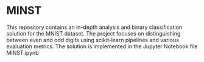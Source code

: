 # MINST
This repository contains an in-depth analysis and binary classification solution for the MNIST dataset. The project focuses on distinguishing between even and odd digits using scikit-learn pipelines and various evaluation metrics. The solution is implemented in the Jupyter Notebook file MINST.ipynb

